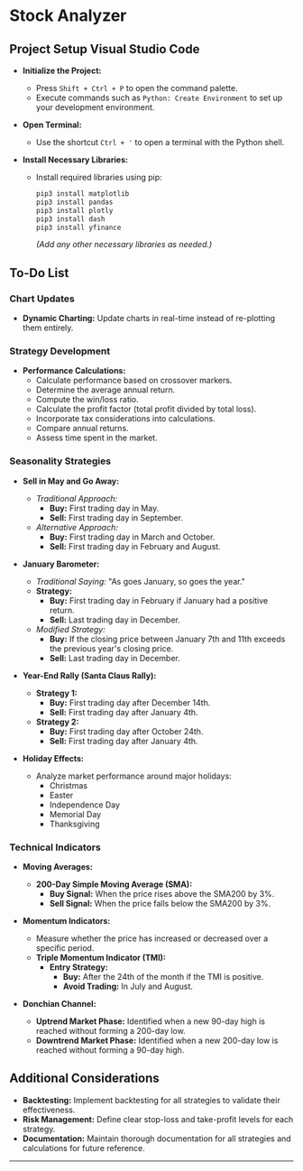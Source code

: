# Stock Analyzer

## Project Setup Visual Studio Code

- **Initialize the Project:**
  - Press `Shift + Ctrl + P` to open the command palette.
  - Execute commands such as `Python: Create Environment` to set up your development environment.

- **Open Terminal:**
  - Use the shortcut `Ctrl + '` to open a terminal with the Python shell.

- **Install Necessary Libraries:**
  - Install required libraries using pip:
    ```bash
    pip3 install matplotlib
    pip3 install pandas
    pip3 install plotly
    pip3 install dash
    pip3 install yfinance
    ```
    *(Add any other necessary libraries as needed.)*

## To-Do List

### Chart Updates
- **Dynamic Charting:** Update charts in real-time instead of re-plotting them entirely.

### Strategy Development
- **Performance Calculations:**
  - Calculate performance based on crossover markers.
  - Determine the average annual return.
  - Compute the win/loss ratio.
  - Calculate the profit factor (total profit divided by total loss).
  - Incorporate tax considerations into calculations.
  - Compare annual returns.
  - Assess time spent in the market.

### Seasonality Strategies

- **Sell in May and Go Away:**
  - *Traditional Approach:*
    - **Buy:** First trading day in May.
    - **Sell:** First trading day in September.
  - *Alternative Approach:*
    - **Buy:** First trading day in March and October.
    - **Sell:** First trading day in February and August.

- **January Barometer:**
  - *Traditional Saying:* "As goes January, so goes the year."
  - **Strategy:**
    - **Buy:** First trading day in February if January had a positive return.
    - **Sell:** Last trading day in December.
  - *Modified Strategy:*
    - **Buy:** If the closing price between January 7th and 11th exceeds the previous year's closing price.
    - **Sell:** Last trading day in December.

- **Year-End Rally (Santa Claus Rally):**
  - **Strategy 1:**
    - **Buy:** First trading day after December 14th.
    - **Sell:** First trading day after January 4th.
  - **Strategy 2:**
    - **Buy:** First trading day after October 24th.
    - **Sell:** First trading day after January 4th.

- **Holiday Effects:**
  - Analyze market performance around major holidays:
    - Christmas
    - Easter
    - Independence Day
    - Memorial Day
    - Thanksgiving

### Technical Indicators

- **Moving Averages:**
  - **200-Day Simple Moving Average (SMA):**
    - **Buy Signal:** When the price rises above the SMA200 by 3%.
    - **Sell Signal:** When the price falls below the SMA200 by 3%.

- **Momentum Indicators:**
  - Measure whether the price has increased or decreased over a specific period.
  - **Triple Momentum Indicator (TMI):**
    - **Entry Strategy:**
      - **Buy:** After the 24th of the month if the TMI is positive.
      - **Avoid Trading:** In July and August.

- **Donchian Channel:**
  - **Uptrend Market Phase:** Identified when a new 90-day high is reached without forming a 200-day low.
  - **Downtrend Market Phase:** Identified when a new 200-day low is reached without forming a 90-day high.

## Additional Considerations

- **Backtesting:** Implement backtesting for all strategies to validate their effectiveness.
- **Risk Management:** Define clear stop-loss and take-profit levels for each strategy.
- **Documentation:** Maintain thorough documentation for all strategies and calculations for future reference.

---